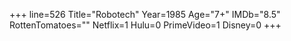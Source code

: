 +++
line=526
Title="Robotech"
Year=1985
Age="7+"
IMDb="8.5"
RottenTomatoes=""
Netflix=1
Hulu=0
PrimeVideo=1
Disney=0
+++

